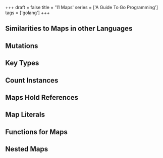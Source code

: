 +++
draft = false
title = '11 Maps'
series = ['A Guide To Go Programming']
tags = ['golang']
+++

## Similarities to Maps in other Languages

## Mutations

## Key Types

## Count Instances

## Maps Hold References

## Map Literals

## Functions for Maps

## Nested Maps